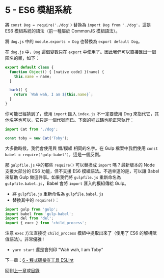 # 5 - ES6 模組系統

將 `const Dog = require('./dog')` 替換為 `import Dog from './dog'`，這是 ES6 模組系統的語法（前一種屬於 CommonJS 模組語法）。

將 `dog.js` 中的  `module.exports = Dog` 也替換為 `export default Dog`。

在 `dog.js` 中，`Dog` 這個變數只在 `export` 中使用了。因此我們可以直接匯出一個匿名的類，如下：

```javascript
export default class {
  function Object() { [native code] }(name) {
    this.name = name;
  }

  bark() {
    return `Wah wah, I am ${this.name}`;
  }
}
```

你可能已經猜到了，使用 `import`  匯入 `index.js` 不一定要使用 Dog 來指代它，其他名字也可以，它只是一個代號而已。下面的程式碼也能正常執行：

```javascript
import Cat from './dog';

const toby = new Cat('Toby');
```

大多數時候，我們會使用與 類/模組 相同的名字。在 Gulp 檔案中我們使用 `const babel = require('gulp-babel')`，這是一個反例。

那 `gulpfile.js` 中的那些 `require()` 可以替換成 `import` 嗎？最新版本的 Node 支援大部分的 ES6 功能，但不支援 ES6 模組語法。不過幸運的是，可以讓 Babel 來幫助 Gulp 做這件事。如果我們將 `gulpfile.js` 重新命名為 `gulpfile.babel.js`，Babel 會將 `import` 匯入的模組傳給 Gulp。

- 將 `gulpfile.js` 重新命名為 `gulpfile.babel.js`
- 替換其中的 `require()`：

```javascript
import gulp from 'gulp';
import babel from 'gulp-babel';
import del from 'del';
import { exec } from 'child_process';
```

注意 `exec` 方法直接從 `child_process` 模組中提取出來了（使用了 ES6 的解構賦值語法）。非常優雅！

- `yarn start` 還是會列印 "Wah wah, I am Toby"

下一章：[6 - 程式碼檢查工具 ESLint](/tutorial/6-eslint)

回到[上一章](/tutorial/4-es6-syntax-class)或[目錄](https://github.com/pd4d10/js-stack-from-scratch#目錄)
